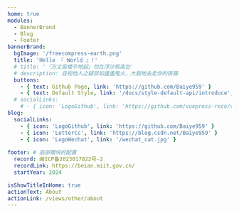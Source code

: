 ```yaml
---
home: true
modules:
  - BannerBrand
  - Blog
  - Footer
bannerBrand:
  bgImage: '/freecompress-earth.png'
  title: 'Hello 『 World 』!'
  # title: '『万丈高楼平地起』勿在浮沙筑高台'
  # description: 且视他人之疑目如盏盏鬼火，大胆地去走你的夜路
  buttons:
    - { text: Github Page, link: 'https://github.com/Baiye959' }
    - { text: Default Style, link: '/docs/style-default-api/introduce', type: 'plain' }
  # socialLinks:
    # - { icon: 'LogoGithub', link: 'https://github.com/vuepress-reco/vuepress-theme-reco' }
blog:
  socialLinks:
    - { icon: 'LogoGithub', link: 'https://github.com/Baiye959' }
    - { icon: 'LetterCc', link: 'https://blog.csdn.net/Baiye959' }
    - { icon: 'LogoWechat', link: '/wechat_cat.jpg' }
    
footer: # 底部模块的配置
  record: 闽ICP备2023017022号-2
  recordLink: https://beian.miit.gov.cn/
  startYear: 2024

isShowTitleInHome: true
actionText: About
actionLink: /views/other/about
---
```

